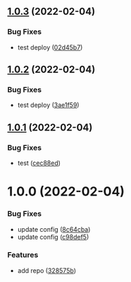 ## [1.0.3](https://github.com/garredow/foxcasts-cloud-api/compare/v1.0.2...v1.0.3) (2022-02-04)


### Bug Fixes

* test deploy ([02d45b7](https://github.com/garredow/foxcasts-cloud-api/commit/02d45b7f1101842bd2d696f673413fa886ff0039))

## [1.0.2](https://github.com/garredow/foxcasts-cloud-api/compare/v1.0.1...v1.0.2) (2022-02-04)


### Bug Fixes

* test deploy ([3ae1f59](https://github.com/garredow/foxcasts-cloud-api/commit/3ae1f59915714733df3dd570c057c324ad7f05b2))

## [1.0.1](https://github.com/garredow/foxcasts-cloud-api/compare/v1.0.0...v1.0.1) (2022-02-04)


### Bug Fixes

* test ([cec88ed](https://github.com/garredow/foxcasts-cloud-api/commit/cec88ed8ed7687bb2dfe93e346a326bc33c1684b))

# 1.0.0 (2022-02-04)


### Bug Fixes

* update config ([8c64cba](https://github.com/garredow/foxcasts-cloud-api/commit/8c64cba20bc63a9ef94d8c45eef04f5e86c4e3d9))
* update config ([c98def5](https://github.com/garredow/foxcasts-cloud-api/commit/c98def522b848b3b4e534341e9dadee6c3e16246))


### Features

* add repo ([328575b](https://github.com/garredow/foxcasts-cloud-api/commit/328575b4e1547e5e68fd9b52c28dbea611a2e460))
